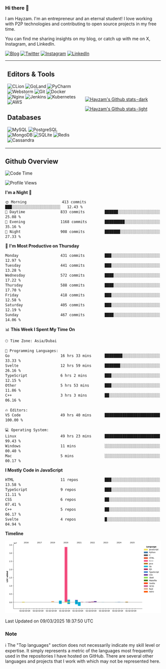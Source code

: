 ### Hi there 👋

I am Hayzam. I'm an entrepreneur and an eternal student! I love working with P2P technologies and contributing to open source projects in my free time.

You can find me sharing insights on my blog, or catch up with me on X, Instagram, and LinkedIn.

[![Blog](https://img.shields.io/badge/Blog-%2312100E.svg?&style=for-the-badge&logo=medium&logoColor=white)](https://hayzam.com)
[![Twitter](https://img.shields.io/badge/Twitter-%231DA1F2.svg?&style=for-the-badge&logo=X&logoColor=white)](https://twitter.com/hayzam_js)
[![Instagram](https://img.shields.io/badge/Instagram-%23E4405F.svg?&style=for-the-badge&logo=instagram&logoColor=white)](https://instagram.com/hayzam.ts)
[![LinkedIn](https://img.shields.io/badge/LinkedIn-%230077B5.svg?&style=for-the-badge&logo=linkedin&logoColor=white)](https://www.linkedin.com/in/hayzam-s-2b9b95139/)

<table width="100%">
<tr>
<td width="50%">

## Editors & Tools

![CLion](https://img.shields.io/badge/-CLion-000000?style=flat&logo=CLion)
![GoLand](https://img.shields.io/badge/-GoLand-000000?style=flat&logo=Goland)
![PyCharm](https://img.shields.io/badge/-PyCharm-000000?style=flat&logo=PyCharm)
![Webstorm](https://img.shields.io/badge/-WebStorm-000000?style=flat&logo=WebStorm)
![Git](https://img.shields.io/badge/-Git-000000?style=flat&logo=git)
![Docker](https://img.shields.io/badge/-Docker-000000?style=flat&logo=docker)
![Nginx](https://img.shields.io/badge/-Nginx-000000?style=flat&logo=nginx)
![Jenkins](https://img.shields.io/badge/-Jenkins-000000?style=flat&logo=jenkins)
![Kubernetes](https://img.shields.io/badge/-Kubernetes-000000?style=flat&logo=kubernetes)
![AWS](https://img.shields.io/badge/-AWS-000000?style=flat&logo=amazon-aws)

## Databases

![MySQL](https://img.shields.io/badge/-MySQL-000000?style=flat&logo=mysql)
![PostgreSQL](https://img.shields.io/badge/-PostgreSQL-000000?style=flat&logo=postgresql)
![MongoDB](https://img.shields.io/badge/-MongoDB-000000?style=flat&logo=mongodb)
![SQLite](https://img.shields.io/badge/-SQLite-000000?style=flat&logo=sqlite)
![Redis](https://img.shields.io/badge/-Redis-000000?style=flat&logo=redis)
![Cassandra](https://img.shields.io/badge/-Cassandra-000000?style=flat&logo=apache-cassandra)
</div>

<td width="50%">
 
[![Hayzam's Github stats-dark](https://github-readme-stats.vercel.app/api?username=hayzamjs&show_icons=true&theme=dark#gh-dark-mode-only)](https://github.com/anuraghazra/github-readme-stats#gh-dark-mode-only)
 
[![Hayzam's Github stats-light](https://github-readme-stats.vercel.app/api?username=hayzamjs&show_icons=true&theme=default#gh-light-mode-only)](https://github.com/anuraghazra/github-readme-stats#gh-light-mode-only)

</td>
</tr>
</table>
 
## Github Overview


<!--START_SECTION:waka-->
![Code Time](http://img.shields.io/badge/Code%20Time-1%2C806%20hrs%2049%20mins-blue)

![Profile Views](http://img.shields.io/badge/Profile%20Views-0-blue)

**I'm a Night 🦉** 

```text
🌞 Morning                413 commits         ███░░░░░░░░░░░░░░░░░░░░░░   12.43 % 
🌆 Daytime                833 commits         ██████░░░░░░░░░░░░░░░░░░░   25.08 % 
🌃 Evening                1168 commits        █████████░░░░░░░░░░░░░░░░   35.16 % 
🌙 Night                  908 commits         ███████░░░░░░░░░░░░░░░░░░   27.33 % 
```
📅 **I'm Most Productive on Thursday** 

```text
Monday                   431 commits         ███░░░░░░░░░░░░░░░░░░░░░░   12.97 % 
Tuesday                  441 commits         ███░░░░░░░░░░░░░░░░░░░░░░   13.28 % 
Wednesday                572 commits         ████░░░░░░░░░░░░░░░░░░░░░   17.22 % 
Thursday                 588 commits         ████░░░░░░░░░░░░░░░░░░░░░   17.70 % 
Friday                   418 commits         ███░░░░░░░░░░░░░░░░░░░░░░   12.58 % 
Saturday                 405 commits         ███░░░░░░░░░░░░░░░░░░░░░░   12.19 % 
Sunday                   467 commits         ████░░░░░░░░░░░░░░░░░░░░░   14.06 % 
```


📊 **This Week I Spent My Time On** 

```text
🕑︎ Time Zone: Asia/Dubai

💬 Programming Languages: 
Go                       16 hrs 33 mins      ████████░░░░░░░░░░░░░░░░░   33.33 % 
Svelte                   12 hrs 59 mins      ███████░░░░░░░░░░░░░░░░░░   26.16 % 
TypeScript               6 hrs 2 mins        ███░░░░░░░░░░░░░░░░░░░░░░   12.15 % 
Other                    5 hrs 53 mins       ███░░░░░░░░░░░░░░░░░░░░░░   11.86 % 
C++                      3 hrs 3 mins        ██░░░░░░░░░░░░░░░░░░░░░░░   06.16 % 

🔥 Editors: 
VS Code                  49 hrs 40 mins      █████████████████████████   100.00 % 

💻 Operating System: 
Linux                    49 hrs 23 mins      █████████████████████████   99.43 % 
Windows                  11 mins             ░░░░░░░░░░░░░░░░░░░░░░░░░   00.40 % 
Mac                      5 mins              ░░░░░░░░░░░░░░░░░░░░░░░░░   00.17 % 
```

**I Mostly Code in JavaScript** 

```text
HTML                     11 repos            ███░░░░░░░░░░░░░░░░░░░░░░   13.58 % 
TypeScript               9 repos             ███░░░░░░░░░░░░░░░░░░░░░░   11.11 % 
CSS                      6 repos             ██░░░░░░░░░░░░░░░░░░░░░░░   07.41 % 
C++                      5 repos             ██░░░░░░░░░░░░░░░░░░░░░░░   06.17 % 
Svelte                   4 repos             █░░░░░░░░░░░░░░░░░░░░░░░░   04.94 % 
```



**Timeline**

![Lines of Code chart](https://raw.githubusercontent.com/hayzamjs/hayzamjs/main/assets/bar_graph.png)


 Last Updated on 09/03/2025 18:37:50 UTC
<!--END_SECTION:waka-->


### Note 

:information_source: The "Top languages" section does not necessarily indicate my skill level or expertise. It simply represents a metric of the languages most frequently used in the repositories I have hosted on GitHub. There are several other languages and projects that I work with which may not be represented here. 

